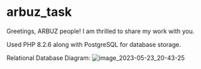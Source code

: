 # arbuz_task

Greetings, ARBUZ people! I am thrilled to share my work with you.

Used PHP 8.2.6 along with PostgreSQL for database storage.

Relational Database Diagram:
![image_2023-05-23_20-43-25](https://github.com/timalikov/arbuz_task/assets/98729310/d80d8d05-ec4e-40ec-9bd8-b1d1eeae74e0)
